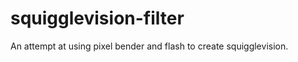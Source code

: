 squigglevision-filter
=====================

An attempt at using pixel bender and flash to create squigglevision.
